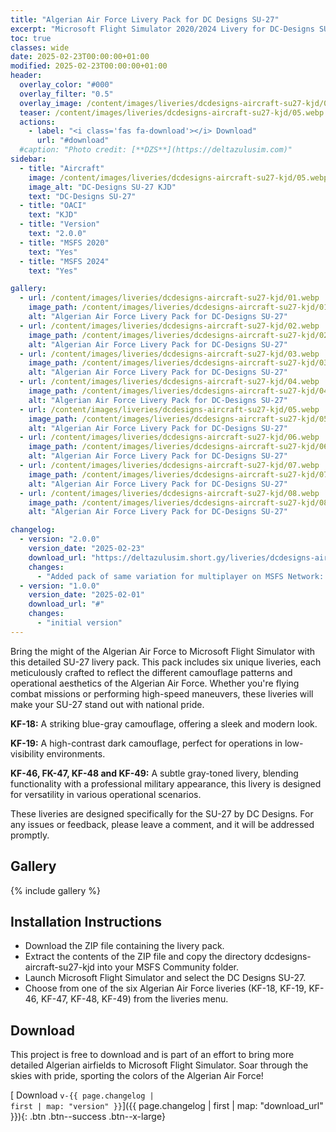 ```yaml
---
title: "Algerian Air Force Livery Pack for DC Designs SU-27"
excerpt: "Microsoft Flight Simulator 2020/2024 Livery for DC-Designs SU-27"
toc: true
classes: wide
date: 2025-02-23T00:00:00+01:00
modified: 2025-02-23T00:00:00+01:00
header:
  overlay_color: "#000"
  overlay_filter: "0.5"
  overlay_image: /content/images/liveries/dcdesigns-aircraft-su27-kjd/05.webp
  teaser: /content/images/liveries/dcdesigns-aircraft-su27-kjd/05.webp
  actions:
    - label: "<i class='fas fa-download'></i> Download"
      url: "#download"
  #caption: "Photo credit: [**DZS**](https://deltazulusim.com)"
sidebar:
  - title: "Aircraft"
    image: /content/images/liveries/dcdesigns-aircraft-su27-kjd/05.webp
    image_alt: "DC-Designs SU-27 KJD"
    text: "DC-Designs SU-27"
  - title: "OACI"
    text: "KJD"
  - title: "Version"
    text: "2.0.0"
  - title: "MSFS 2020"
    text: "Yes"
  - title: "MSFS 2024"
    text: "Yes"

gallery:
  - url: /content/images/liveries/dcdesigns-aircraft-su27-kjd/01.webp
    image_path: /content/images/liveries/dcdesigns-aircraft-su27-kjd/01.webp
    alt: "Algerian Air Force Livery Pack for DC-Designs SU-27"
  - url: /content/images/liveries/dcdesigns-aircraft-su27-kjd/02.webp
    image_path: /content/images/liveries/dcdesigns-aircraft-su27-kjd/02.webp
    alt: "Algerian Air Force Livery Pack for DC-Designs SU-27"
  - url: /content/images/liveries/dcdesigns-aircraft-su27-kjd/03.webp
    image_path: /content/images/liveries/dcdesigns-aircraft-su27-kjd/03.webp
    alt: "Algerian Air Force Livery Pack for DC-Designs SU-27"
  - url: /content/images/liveries/dcdesigns-aircraft-su27-kjd/04.webp
    image_path: /content/images/liveries/dcdesigns-aircraft-su27-kjd/04.webp
    alt: "Algerian Air Force Livery Pack for DC-Designs SU-27"
  - url: /content/images/liveries/dcdesigns-aircraft-su27-kjd/05.webp
    image_path: /content/images/liveries/dcdesigns-aircraft-su27-kjd/05.webp
    alt: "Algerian Air Force Livery Pack for DC-Designs SU-27"
  - url: /content/images/liveries/dcdesigns-aircraft-su27-kjd/06.webp
    image_path: /content/images/liveries/dcdesigns-aircraft-su27-kjd/06.webp
    alt: "Algerian Air Force Livery Pack for DC-Designs SU-27"
  - url: /content/images/liveries/dcdesigns-aircraft-su27-kjd/07.webp
    image_path: /content/images/liveries/dcdesigns-aircraft-su27-kjd/07.webp
    alt: "Algerian Air Force Livery Pack for DC-Designs SU-27"
  - url: /content/images/liveries/dcdesigns-aircraft-su27-kjd/08.webp
    image_path: /content/images/liveries/dcdesigns-aircraft-su27-kjd/08.webp
    alt: "Algerian Air Force Livery Pack for DC-Designs SU-27"

changelog:
  - version: "2.0.0"
    version_date: "2025-02-23"
    download_url: "https://deltazulusim.short.gy/liveries/dcdesigns-aircraft-su27-kjd/v2.0.0"
    changes:
      - "Added pack of same variation for multiplayer on MSFS Network: KF-12, KF-15, KF-16, KF-21, KF-33, KF-46"
  - version: "1.0.0"
    version_date: "2025-02-01"
    download_url: "#"
    changes:
      - "initial version"
---
```


Bring the might of the Algerian Air Force to Microsoft Flight Simulator with this detailed SU-27 livery pack. This pack includes six unique liveries, each meticulously crafted to reflect the different camouflage patterns and operational aesthetics of the Algerian Air Force. Whether you're flying combat missions or performing high-speed maneuvers, these liveries will make your SU-27 stand out with national pride.

**KF-18:** A striking blue-gray camouflage, offering a sleek and modern look.

**KF-19:** A high-contrast dark camouflage, perfect for operations in low-visibility environments.

**KF-46, FK-47, KF-48 and KF-49:** A subtle gray-toned livery, blending functionality with a professional military appearance, this livery is designed for versatility in various operational scenarios.

These liveries are designed specifically for the SU-27 by DC Designs.
For any issues or feedback, please leave a comment, and it will be addressed promptly.

## Gallery 
{% include gallery %}

## Installation Instructions
- Download the ZIP file containing the livery pack.
- Extract the contents of the ZIP file and copy the directory dcdesigns-aircraft-su27-kjd into your MSFS Community folder.
- Launch Microsoft Flight Simulator and select the DC Designs SU-27.
- Choose from one of the six Algerian Air Force liveries (KF-18, KF-19, KF-46, KF-47, KF-48, KF-49) from the liveries menu.

## Download
This project is free to download and is part of an effort to bring more detailed Algerian airfields to Microsoft Flight Simulator. Soar through the skies with pride, sporting the colors of the Algerian Air Force!

[<i class='fas fa-download'></i> Download <code>v-{{ page.changelog | first | map: "version" }}</code>]({{ page.changelog | first | map: "download_url" }}){: .btn .btn--success .btn--x-large}